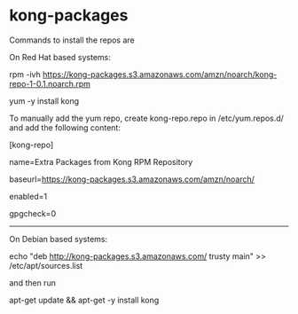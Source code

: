 # kong-packages
Commands to install the repos are

On Red Hat based systems:

rpm -ivh https://kong-packages.s3.amazonaws.com/amzn/noarch/kong-repo-1-0.1.noarch.rpm

yum -y install kong

To manually add the yum repo, create kong-repo.repo in /etc/yum.repos.d/ and add the following content:

[kong-repo]

name=Extra Packages from Kong RPM Repository

baseurl=https://kong-packages.s3.amazonaws.com/amzn/noarch/

enabled=1

gpgcheck=0

**********************************************************************************************************************

On Debian based systems:

echo "deb http://kong-packages.s3.amazonaws.com/ trusty main" >> /etc/apt/sources.list

and then run 

apt-get update && apt-get -y install kong
